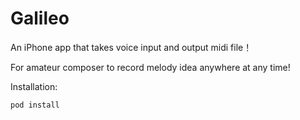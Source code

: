 # Galileo

An iPhone app that takes voice input and output midi file！

For amateur composer to record melody idea anywhere at any time!

Installation:

```sh
pod install
```
